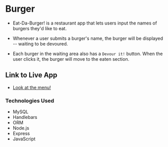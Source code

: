 # Burger

* Eat-Da-Burger! is a restaurant app that lets users input the names of burgers they'd like to eat.

* Whenever a user submits a burger's name, the burger will be displayed -- waiting to be devoured.

* Each burger in the waiting area also has a `Devour it!` button. When the user clicks it, the burger will move to the eaten section.

## Link to Live App

* [Look at the menu!](https://thawing-island-68159.herokuapp.com/)

### Technologies Used

* MySQL
* Handlebars
* ORM
* Node.js
* Express
* JavaScript